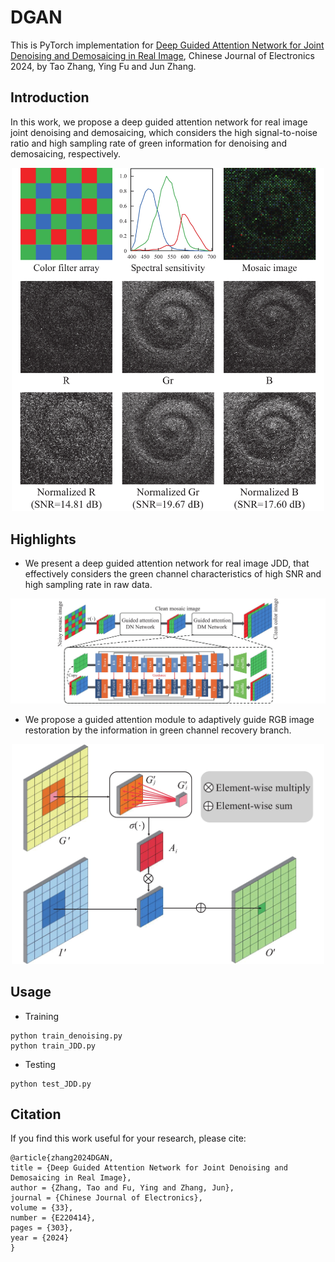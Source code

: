 # DGAN

This is PyTorch implementation for [Deep Guided Attention Network for Joint Denoising and Demosaicing in Real Image](https://cje.ejournal.org.cn/en/article/doi/10.23919/cje.2022.00.414), Chinese Journal of Electronics 2024, by Tao Zhang, Ying Fu and Jun Zhang.

## Introduction
In this work, we propose a deep guided attention network for real image joint denoising and demosaicing, which considers the high signal-to-noise ratio and high sampling rate of green information for denoising and demosaicing, respectively.
<div align='center'>
  <img src="https://github.com/ColinTaoZhang/DGAN/blob/main/E220414-1.jpg" alt="alt text" style="width:500px; height:auto;">
</div>

## Highlights
* We present a deep guided attention network for real image JDD, that effectively considers the green channel characteristics of high SNR and high sampling rate in raw data.
<div align='center'>
  <img src="https://github.com/ColinTaoZhang/DGAN/blob/main/E220414-2.jpg" alt="alt text" style="width:700px; height:auto;">
</div>

* We propose a guided attention module to adaptively guide RGB image restoration by the information in green channel recovery branch.
<div align='center'>
  <img src="https://github.com/ColinTaoZhang/DGAN/blob/main/E220414-3.jpg" alt="alt text" style="width:500px; height:auto;">
</div>

## Usage
* Training
```
python train_denoising.py
python train_JDD.py
```

* Testing
```
python test_JDD.py
```
## Citation
If you find this work useful for your research, please cite:
```
@article{zhang2024DGAN,
title = {Deep Guided Attention Network for Joint Denoising and Demosaicing in Real Image},
author = {Zhang, Tao and Fu, Ying and Zhang, Jun},
journal = {Chinese Journal of Electronics},
volume = {33},
number = {E220414},
pages = {303},
year = {2024}
}
